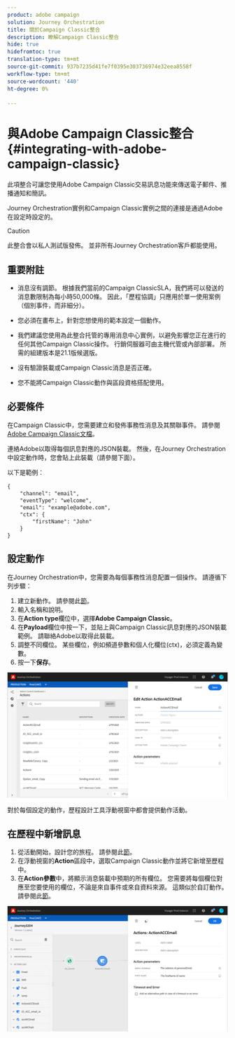 ```yaml
---
product: adobe campaign
solution: Journey Orchestration
title: 關於Campaign Classic整合
description: 瞭解Campaign Classic整合
hide: true
hidefromtoc: true
translation-type: tm+mt
source-git-commit: 937b7235d41fe7f0395e303736974e32eea8558f
workflow-type: tm+mt
source-wordcount: '440'
ht-degree: 0%

---
```



# 與Adobe Campaign Classic整合{#integrating-with-adobe-campaign-classic}

此項整合可讓您使用Adobe Campaign Classic交易訊息功能來傳送電子郵件、推播通知和簡訊。

Journey Orchestration實例和Campaign Classic實例之間的連接是通過Adobe在設定時設定的。

>[!CAUTION]
>
> 此整合會以私人測試版發佈。 並非所有Journey Orchestration客戶都能使用。

## 重要附註

* 消息沒有調節。 根據我們當前的Campaign ClassicSLA，我們將可以發送的消息數限制為每小時50,000條。 因此，「歷程協調」只應用於單一使用案例（個別事件，而非細分）。

* 您必須在畫布上，針對您想使用的範本設定一個動作。

* 我們建議您使用為此整合托管的專用消息中心實例，以避免影響您正在進行的任何其他Campaign Classic操作。 行銷伺服器可由主機代管或內部部署。 所需的組建版本是21.1版候選版。

* 沒有驗證裝載或Campaign Classic消息是否正確。

* 您不能將Campaign Classic動作與區段資格搭配使用。

## 必要條件

在Campaign Classic中，您需要建立和發佈事務性消息及其關聯事件。 請參閱[Adobe Campaign Classic文檔](https://experienceleague.adobe.com/docs/campaign-classic/using/transactional-messaging/introduction/about-transactional-messaging.html#transactional-messaging)。

連絡Adobe以取得每個訊息對應的JSON裝載。 然後，在Journey Orchestration中設定動作時，您會貼上此裝載（請參閱下面）。

以下是範例：

```
{
    "channel": "email",
    "eventType": "welcome",
    "email": "example@adobe.com",
    "ctx": {
        "firstName": "John"
    }
}
```

## 設定動作

在Journey Orchestration中，您需要為每個事務性消息配置一個操作。 請遵循下列步驟：

1. 建立新動作。 請參閱此[節](../action/action.md)。
1. 輸入名稱和說明。
1. 在&#x200B;**Action type**&#x200B;欄位中，選擇&#x200B;**Adobe Campaign Classic**。
1. 在&#x200B;**Payload**&#x200B;欄位中按一下，並貼上與Campaign Classic訊息對應的JSON裝載範例。 請聯絡Adobe以取得此裝載。
1. 調整不同欄位。 某些欄位，例如頻道參數和個人化欄位(ctx)，必須定義為變數。
1. 按一下&#x200B;**保存**。

![](../assets/accintegration1.png)

對於每個設定的動作，歷程設計工具浮動視窗中都會提供動作活動。

## 在歷程中新增訊息

1. 從活動開始，設計您的旅程。 請參閱此[節](../building-journeys/journey.md)。
1. 在浮動視窗的&#x200B;**Action**&#x200B;區段中，選取Campaign Classic動作並將它新增至歷程中。
1. 在&#x200B;**Action參數**&#x200B;中，將顯示消息裝載中預期的所有欄位。 您需要將每個欄位對應至您要使用的欄位，不論是來自事件或來自資料來源。 這類似於自訂動作。 請參閱此[節](../building-journeys/using-custom-actions.md)。

![](../assets/accintegration2.png)

